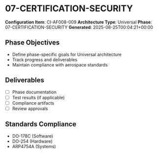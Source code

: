 # 07-CERTIFICATION-SECURITY

**Configuration Item**: CI-AF008-009
**Architecture Type**: Universal
**Phase**: 07-CERTIFICATION-SECURITY
**Generated**: 2025-08-25T00:04:21+00:00

## Phase Objectives
- Define phase-specific goals for Universal architecture
- Track progress and deliverables
- Maintain compliance with aerospace standards

## Deliverables
- [ ] Phase documentation
- [ ] Test results (if applicable)
- [ ] Compliance artifacts
- [ ] Review approvals

## Standards Compliance
- DO-178C (Software)
- DO-254 (Hardware)
- ARP4754A (Systems)
